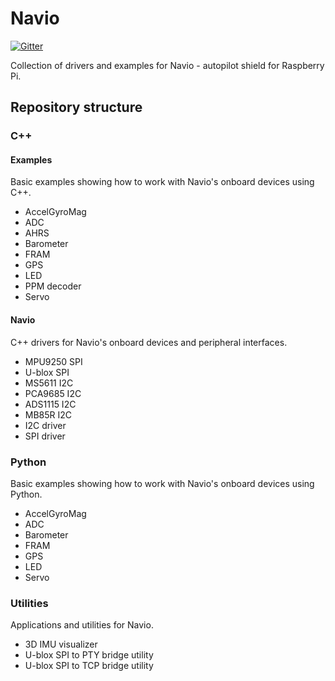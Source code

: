 Navio
=====

[![Gitter](https://badges.gitter.im/Join%20Chat.svg)](https://gitter.im/emlid/Navio?utm_source=badge&utm_medium=badge&utm_campaign=pr-badge&utm_content=badge)

Collection of drivers and examples for Navio - autopilot shield for Raspberry Pi.

## Repository structure

### C++

#### Examples

Basic examples showing how to work with Navio's onboard devices using C++.

* AccelGyroMag 
* ADC
* AHRS
* Barometer
* FRAM
* GPS
* LED
* PPM decoder
* Servo

#### Navio

C++ drivers for Navio's onboard devices and peripheral interfaces.

* MPU9250 SPI
* U-blox SPI
* MS5611 I2C
* PCA9685 I2C
* ADS1115 I2C
* MB85R I2C
* I2C driver
* SPI driver

### Python

Basic examples showing how to work with Navio's onboard devices using Python.

* AccelGyroMag 
* ADC
* Barometer
* FRAM
* GPS
* LED
* Servo

### Utilities 

Applications and utilities for Navio.

* 3D IMU visualizer
* U-blox SPI to PTY bridge utility
* U-blox SPI to TCP bridge utility 
